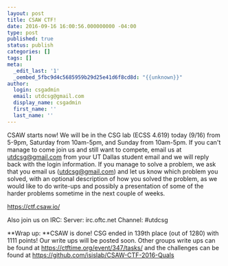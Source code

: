 ```yaml
---
layout: post
title: CSAW CTF!
date: 2016-09-16 16:00:56.000000000 -04:00
type: post
published: true
status: publish
categories: []
tags: []
meta:
  _edit_last: '1'
  _oembed_5fbc9d4c5685959b29d25e41d6f8cd8d: "{{unknown}}"
author:
  login: csgadmin
  email: utdcsg@gmail.com
  display_name: csgadmin
  first_name: ''
  last_name: ''
---
```


CSAW starts now! We will be in the CSG lab (ECSS 4.619) today (9/16) from 5-9pm, Saturday from 10am-5pm, and Sunday from 10am-5pm. If you can't manage to come join us and still want to compete, email us at <utdcsg@gmail.com> from your UT Dallas student email and we will reply back with the login information. If you manage to solve a problem, we ask that you email us (<utdcsg@gmail.com>) and let us know which problem you solved, with an optional description of how you solved the problem, as we would like to do write-ups and possibly a presentation of some of the harder problems sometime in the next couple of weeks.

<https://ctf.csaw.io/>

Also join us on IRC:
Server: irc.oftc.net
Channel: \#utdcsg

**Wrap up:
**CSAW is done! CSG ended in 139th place (out of 1280) with 1111 points! Our write ups will be posted soon. Other groups write ups can be found at <https://ctftime.org/event/347/tasks/> and the challenges can be found at <https://github.com/isislab/CSAW-CTF-2016-Quals>
